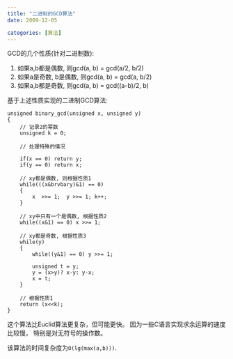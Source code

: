 ```yaml
---
title: "二进制的GCD算法"
date: 2009-12-05

categories: [算法]
---
```


GCD的几个性质(针对二进制数):

1. 如果a,b都是偶数, 则gcd(a, b) = gcd(a/2, b/2)
2. 如果a是奇数, b是偶数,  则gcd(a, b) =  gcd(a, b/2)
3. 如果a,b都是奇数, 则gcd(a, b) = gcd((a-b)/2, b)

基于上述性质实现的二进制GCD算法:

	unsigned binary_gcd(unsigned x, unsigned y)
	{
		// 记录2的幂数
		unsigned k = 0;

		// 处理特殊的情况

		if(x == 0) return y;
		if(y == 0) return x;

		// xy都是偶数, 则根据性质1
		while(((x&brvbary)&1) == 0)
		{
			x  >>= 1;  y >>= 1; k++;
		}

		// xy中只有一个是偶数, 根据性质2
		while((x&1) == 0) x >>= 1;

		// xy都是奇数, 根据性质3
		while(y)
		{
			while((y&1) == 0) y >>= 1;

			unsigned t = y;
			y = (x>y)? x-y: y-x;
			x = t;
		}

		// 根据性质1
		return (x<<k);
	}

这个算法比Euclid算法更复杂，但可能更快。
因为一些C语言实现求余运算的速度比较慢，
特别是对无符号的操作数。

该算法的时间复杂度为`O(lg(max(a,b)))`.

